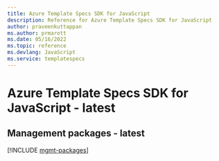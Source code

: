 ```yaml
---
title: Azure Template Specs SDK for JavaScript
description: Reference for Azure Template Specs SDK for JavaScript
author: praveenkuttappan
ms.author: prmarott
ms.date: 05/16/2022
ms.topic: reference
ms.devlang: JavaScript
ms.service: templatespecs
---
```

# Azure Template Specs SDK for JavaScript - latest
## Management packages - latest
[!INCLUDE [mgmt-packages](template-specs-mgmt-index.md)]
